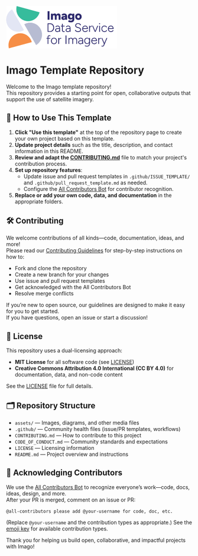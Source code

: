 
<img src="assets/Imago-logo.png" alt="Imago Logo" width="300"/>

# Imago Template Repository

Welcome to the Imago template repository!  
This repository provides a starting point for open, collaborative outputs that support the use of satellite imagery.

## 🚀 How to Use This Template

1. **Click "Use this template"** at the top of the repository page to create your own project based on this template.
2. **Update project details** such as the title, description, and contact information in this README.
3. **Review and adapt the [CONTRIBUTING.md](CONTRIBUTING.md)** file to match your project's contribution process.
4. **Set up repository features**:
   - Update issue and pull request templates in `.github/ISSUE_TEMPLATE/` and `.github/pull_request_template.md` as needed.
   - Configure the [All Contributors Bot](https://allcontributors.org/) for contributor recognition.
5. **Replace or add your own code, data, and documentation** in the appropriate folders.


## 🛠️ Contributing

We welcome contributions of all kinds—code, documentation, ideas, and more!  
Please read our [Contributing Guidelines](CONTRIBUTING.md) for step-by-step instructions on how to:

- Fork and clone the repository
- Create a new branch for your changes
- Use issue and pull request templates
- Get acknowledged with the All Contributors Bot
- Resolve merge conflicts

If you’re new to open source, our guidelines are designed to make it easy for you to get started.  
If you have questions, open an issue or start a discussion!


## 🙋 License

This repository uses a dual-licensing approach:

- **MIT License** for all software code (see [LICENSE](LICENSE))
- **Creative Commons Attribution 4.0 International (CC BY 4.0)** for documentation, data, and non-code content

See the [LICENSE](LICENSE) file for full details.


## 🗂️ Repository Structure

- `assets/` — Images, diagrams, and other media files
- `.github/` — Community health files (issue/PR templates, workflows)
- `CONTRIBUTING.md` — How to contribute to this project
- `CODE_OF_CONDUCT.md` — Community standards and expectations
- `LICENSE` — Licensing information
- `README.md` — Project overview and instructions


## 🎉 Acknowledging Contributors

We use the [All Contributors Bot](https://allcontributors.org/) to recognize everyone’s work—code, docs, ideas, design, and more.  
After your PR is merged, comment on an issue or PR:

```
@all-contributors please add @your-username for code, doc, etc.
```
(Replace `@your-username` and the contribution types as appropriate.)
See the [emoji key](https://allcontributors.org/docs/en/emoji-key) for available contribution types.

Thank you for helping us build open, collaborative, and impactful projects with Imago!
